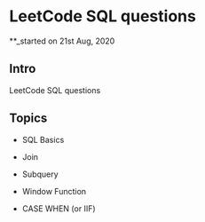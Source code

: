 # LeetCode SQL questions

**_started on 21st Aug, 2020

## Intro
LeetCode SQL questions

## Topics

* SQL Basics

* Join

* Subquery

* Window Function

* CASE WHEN (or IIF)

